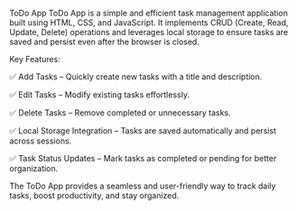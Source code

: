 ToDo App
ToDo App is a simple and efficient task management application built using HTML, CSS, and JavaScript. It implements CRUD (Create, Read, Update, Delete) operations and leverages local storage to ensure tasks are saved and persist even after the browser is closed.

Key Features:

✅ Add Tasks – Quickly create new tasks with a title and description.

✅ Edit Tasks – Modify existing tasks effortlessly.

✅ Delete Tasks – Remove completed or unnecessary tasks.

✅ Local Storage Integration – Tasks are saved automatically and persist across sessions.

✅ Task Status Updates – Mark tasks as completed or pending for better organization.

The ToDo App provides a seamless and user-friendly way to track daily tasks, boost productivity, and stay organized.
